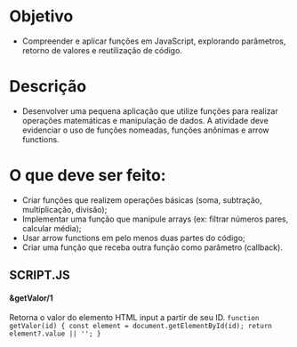 # Objetivo
* Compreender e aplicar funções em JavaScript, explorando parâmetros, retorno de valores e reutilização de código.

# Descrição
* Desenvolver uma pequena aplicação que utilize funções para realizar operações matemáticas e manipulação de dados. A atividade deve evidenciar o uso de funções nomeadas, funções anônimas e arrow functions.

# O que deve ser feito:
* Criar funções que realizem operações básicas (soma, subtração, multiplicação, divisão);
* Implementar uma função que manipule arrays (ex: filtrar números pares, calcular média);
* Usar arrow functions em pelo menos duas partes do código;
* Criar uma função que receba outra função como parâmetro (callback).

## SCRIPT.JS
#### &getValor/1
Retorna o valor do elemento HTML input a partir de seu ID.
``function getValor(id) {
  const element = document.getElementById(id);
  return element?.value || '';
}``
